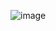 

![image](https://github.com/s1115161034/EC2024/assets/162283811/dfbe8f54-3840-4168-ad77-e668223c3db8)
